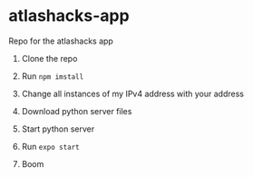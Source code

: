 # atlashacks-app
Repo for the atlashacks app

1. Clone the repo

2. Run `npm imstall`

3. Change all instances of my IPv4 address with your address

4. Download python server files

5. Start python server

6. Run `expo start`

7. Boom
